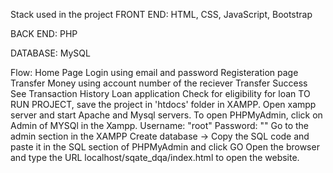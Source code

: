 Stack used in the project
FRONT END: HTML, CSS, JavaScript, Bootstrap

BACK END: PHP

DATABASE: MySQL

Flow:
Home Page
Login using email and password
Registeration page
Transfer Money using account number of the reciever
Transfer Success
See Transaction History
Loan application
Check for eligibility for loan
TO RUN PROJECT, save the project in 'htdocs' folder in XAMPP. Open xampp server and start Apache and Mysql servers. To open PHPMyAdmin, click on Admin of MYSQl in the Xampp. Username: "root" Password: "" Go to the admin section in the XAMPP Create database -> Copy the SQL code and paste it in the SQL section of PHPMyAdmin and click GO Open the browser and type the URL localhost/sqate_dqa/index.html to open the website.
